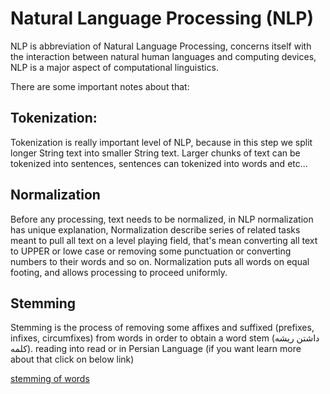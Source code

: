 # Natural Language Processing (NLP)

NLP is abbreviation of Natural Language Processing, concerns itself with the interaction between
natural human languages and computing devices, NLP is a major aspect of computational linguistics.

There are some important notes about that:

## Tokenization:
  Tokenization is really important level of NLP, because in this step we split longer String text into 
  smaller String text. Larger chunks of text can be tokenized into sentences, sentences can tokenized into words and etc...

## Normalization 
  Before any processing, text needs to be normalized, in NLP normalization has unique    explanation, Normalization describe series of related tasks meant to pull all text on a level playing field, that's mean converting all text to UPPER or lowe case or removing some punctuation or converting numbers to their words and so on. Normalization puts all words on equal footing, and allows processing to proceed uniformly.
  
  ## Stemming
   Stemming is the process of removing some affixes and suffixed (prefixes, infixes, circumfixes) from words in order to obtain a word stem (داشتن ریشه کلمه).
   reading into read or in Persian Language (if you want learn more about that click on below link)
   
[stemming of words](https://fa.wikipedia.org/wiki/%D8%B1%DB%8C%D8%B4%D9%87_(%D8%B2%D8%A8%D8%A7%D9%86%E2%80%8C%D8%B4%D9%86%D8%A7%D8%B3%DB%8C))

